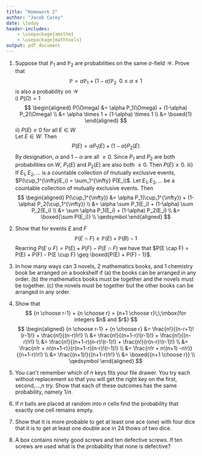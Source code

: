 ```yaml
---
title: "Homework 2"
author: "Jacob Carey"
date: \today
header-includes:
    - \usepackage{amsthm}
    - \usepackage{mathtools}
output: pdf_document
---
```


1. Suppose that $\mathbb{P}_1$ and $\mathbb{P}_2$ are probabilities on the same $\sigma$-field $\mathcal{W}$. Prove that 
$$
\mathbb{P} = \alpha\mathbb{P}_1+(1-\alpha)\mathbb{P}_2\;\;0 \leq \alpha \leq 1
$$ 
is also a probability on $\mathcal{W}$  
    i) $P(\Omega) = 1$  
        $$
        \begin{aligned}
        P(\Omega) &= \alpha P_1(\Omega) + (1-\alpha) P_2(\Omega) \\
        &= \alpha \times 1 + (1-\alpha) \times 1 \\
        &= \boxed{1}
        \end{aligned}
        $$
    ii) $P(E) \geq 0 \text{ for all } E \in W$  
        Let $E \in W$. Then
        $$
        P(E) = \alpha P_1(E) + (1-\alpha) P_2(E)
        $$
        By designation, $\alpha$ and $1-\alpha$ are all $\geq 0$. Since $P_1$ and $P_2$ are both probabilities on $W$, $P_1(E)$ and $P_2(E)$ are also both $\geq 0$. Then $P(E) \geq 0$.
    iii) If $E_1, E_2, ...$ is a countable collection of mutually exclusive events, $P(\cup_1^{\infty}E_i) = \sum_1^{\infty} P(E_i)$.
        Let $E_1, E_2, ...$ be a countable collection of mutually exclusive events. Then
        $$
        \begin{aligned}
            P(\cup_1^{\infty}) &= \alpha P_1(\cup_1^{\infty}) + (1-\alpha) P_2(\cup_1^{\infty}) \\
            &= \alpha \sum P_1(E_i) + (1-\alpha) \sum P_2(E_i) \\
            &= \sum \alpha P_1(E_i) + (1-\alpha) P_2(E_i) \\
            &= \boxed{\sum P(E_i)} \\ \qedsymbol
        \end{aligned}
        $$

2. Show that for events $E$ and $F$  
$$
\mathbb{P}(E \cap F) \geq \mathbb{P}(E)+\mathbb{P}(B) -1
$$
    Rearring $P(E \cup F) = P(E) + P(F) - P(E \cap F)$ we have that $P(E \cap F) = P(E) + P(F) - P(E \cup F) \geq \boxed{P(E) + P(F) - 1}$.
3. In how many ways can 3 novels, 2 mathematics books, and 1 chemistry book be arranged on a bookshelf if
    (a) the books can be arranged in any order.
    (b) the mathematics books must be together and the novels must be together.
    (c) the novels must be together but the other books can be arranged in any order.
4. Show that
$$
{n \choose r-1} + {n \choose r} = {n+1 \choose r}\;\;\mbox{for integers $n$ and $r$}
$$
    $$
    \begin{aligned}
    {n \choose r-1} + {n \choose r} &= \frac{n!}{(n-r+1)!(r-1)!} + \frac{n!}{(n-r)!r!} \\
    &= \frac{n!}{(n+1-r)!(r-1)!} + \frac{n!}{(n-r)!r!} \\
    &= \frac{n!}{(n+1-r)(n-r)!(r-1)!} + \frac{n!}{r(n-r)!(r-1)!} \\
    &= \frac{n!r + n!(n+1-r)}{r(n+1-r)(n-r)!(r-1)!} \\
    &= \frac{n!r + n!(n+1) -n!r)}{(n+1-r)!r!} \\
    &= \frac{(n+1)!}{(n+1-r)!r!} \\
    &= \boxed{{n+1 \choose r}} \\
    \qedsymbol
    \end{aligned}
    $$
5. You can't remember which of $n$ keys fits your file drawer. You try each without replacement so that you will get the right key on the first, second,...,$n$ try. Show that each of these outcomes has the same probability, namely $1/n$.
6. If $n$ balls are placed at random into $n$ cells find the probability that exactly one  cell remains empty.
7. Show that it is more probable to get at least one ace (one) with four dice that it is to get at least one double ace in 24 thows of two dice.
8. A box contains ninety good screws and ten defective screws. If ten screws are used what is the probability that none is defective?
